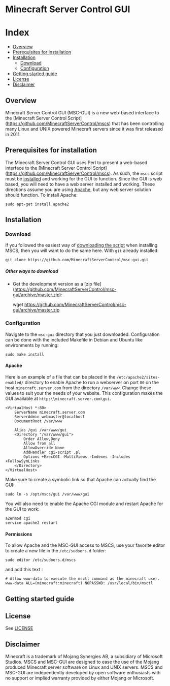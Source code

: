# Minecraft Server Control GUI

# Index
* [Overview](#overview)
* [Prerequisites for installation](#prerequisites-for-installation)
* [Installation](#installation)
  * [Download](#download)
  * [Configuration](#configuration)
* [Getting started guide](#getting-started-guide)
* [License](LICENSE)
* [Disclaimer](#disclaimer)

## Overview
Minecraft Server Control GUI (MSC-GUI) is a new web-based interface to the
[Minecraft Server Control Script]
(https://github.com/MinecraftServerControl/mscs) that has been controlling
many Linux and UNIX powered Minecraft servers since it was first released in
2011.

## Prerequisites for installation

The Minecraft Server Control GUI uses Perl to present a web-based interface to
the [Minecraft Server Control Script]
(https://github.com/MinecraftServerControl/mscs).  As such, the `mscs` script
must be [installed](https://github.com/MinecraftServerControl/mscs/blob/master/README.md#installation)
and working for the GUI to function. Since the GUI is web based, you will need
to have a web server installed and working.  These directions assume you are
using [Apache](https://httpd.apache.org), but any web server solution should
function.  To install Apache:

    sudo apt-get install apache2

## Installation

### Download

If you followed the easiest way of [downloading the script](https://github.com/MinecraftServerControl/mscs/blob/master/README.md#downloading-the-script) when installing MSCS, then you will want to do the same here.  With `git` already installed:

    git clone https://github.com/MinecraftServerControl/msc-gui.git

##### Other ways to download

* Get the development version as a [zip file]
(https://github.com/MinecraftServerControl/msc-gui/archive/master.zip):

    wget https://github.com/MinecraftServerControl/msc-gui/archive/master.zip

### Configuration

Navigate to the `msc-gui` directory that you just downloaded.  Configuration
can be done with the included Makefile in Debian and Ubuntu like environments
by running:

    sudo make install


#### Apache

Here is an example of a file that can be placed in the
`/etc/apache2/sites-enabled/` directory to enable Apache to run a webserver
on port `80` on the host `minecraft.server.com` from the directory
`/var/www`. Change these values to suit your the needs of your website. This
configuration makes the GUI available at `http:\\minecraft.server.com\gui`.

```
<VirtualHost *:80>
    ServerName minecraft.server.com
    ServerAdmin webmaster@localhost
    DocumentRoot /var/www

    Alias /gui /var/www/gui
    <Directory "/var/www/gui">
        Order Allow,Deny
        Allow from all
        AllowOverride None
        AddHandler cgi-script .pl
        Options +ExecCGI -MultiViews -Indexes -Includes +FollowSymLinks
    </Directory>
</VirtualHost>

```

Make sure to create a symbolic link so that Apache can actually find the GUI:

    sudo ln -s /opt/mscs/gui /var/www/gui

You will also need to enable the Apache CGI module and restart Apache for the
GUI to work:

    a2enmod cgi
    service apache2 restart

#### Permissions

To allow Apache and the MSC-GUI access to MSCS, use your favorite editor to
create a new file in the `/etc/sudoers.d` folder:

    sudo editor /etc/sudoers.d/mscs

and add this text :

    # Allow www-data to execute the msctl command as the minecraft user.
    www-data ALL=(minecraft:minecraft) NOPASSWD: /usr/local/bin/msctl

## Getting started guide


## License

See [LICENSE](LICENSE)

## Disclaimer

Minecraft is a trademark of Mojang Synergies AB, a subsidiary of Microsoft
Studios.  MSCS and MSC-GUI are designed to ease the use of the Mojang produced
Minecraft server software on Linux and UNIX servers.  MSCS and MSC-GUI are
independently developed by open software enthusiasts with no support or
implied warranty provided by either Mojang or Microsoft.
